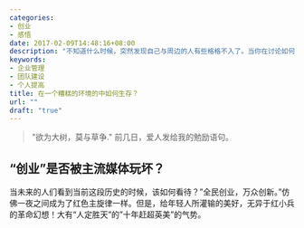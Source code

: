 ```yaml
---
categories:
- 创业
- 感悟
date: 2017-02-09T14:48:16+08:00
description: "不知道什么时候，突然发现自己与周边的人有些格格不入了。当你在讨论如何提高团队竞争力，怎么打造学习型组织，科学的提高自己的知识图谱，如何提高公司的竞争力，寻找目标客户的时候，别人在讨论最近很火的歌曲、真人秀娱乐节目、国资委多有钱。我真的无言以对。"
keywords:
- 企业管理
- 团队建设
- 个人提高
title: 在一个糟糕的环境的中如何生存？
url: ""
draft: "true"
---
```


> "欲为大树，莫与草争."    前几日，爱人发给我的勉励语句。

## “创业”是否被主流媒体玩坏？

当未来的人们看到当前这段历史的时候，该如何看待？”全民创业，万众创新。”仿佛一夜之间成为了红色主旋律一样。但是，给年轻人所灌输的美好，无异于红小兵的革命幻想！大有“人定胜天”的”十年赶超英美”的气势。
